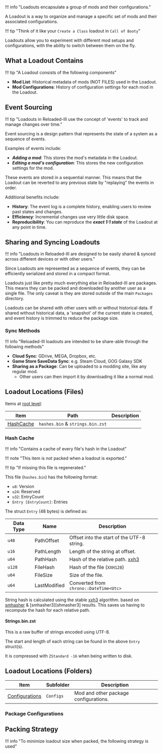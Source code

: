 !!! info "Loadouts encapsulate a group of mods and their configurations."

A Loadout is a way to organize and manage a specific set of mods and their associated configurations.

!!! tip "Think of it like your `Create a Class` loadout in `Call of Booty`"

Loadouts allow you to experiment with different mod setups and configurations, with the ability
to switch between them on the fly.

## What a Loadout Contains

!!! tip "A Loadout consists of the following components"

- **Mod List**: Historical metadata of mods (NOT FILES) used in the Loadout.
- **Mod Configurations**: History of configuration settings for each mod in the Loadout.

## Event Sourcing

!!! tip "Loadouts in Reloaded-III use the concept of 'events' to track and manage changes over time."

Event sourcing is a design pattern that represents the state of a system as a sequence of events.

Examples of events include:

- ***Adding a mod***: This stores the mod's metadata in the Loadout.
- ***Editing a mod's configuration***: This stores the new configuration settings for the mod.

These events are stored in a sequential manner. This means that the Loadout can be reverted to any
previous state by "replaying" the events in order.

Additional benefits include:

- **History**: The event log is a complete history, enabling users to review past states and changes.
- **Efficiency**: Incremental changes use very little disk space.
- **Reproducibility**: You can reproduce the ***exact 1:1 state*** of the Loadout at any point in time.

## Sharing and Syncing Loadouts

!!! info "Loadouts in Reloaded-III are designed to be easily shared & synced across different devices or with other users."

Since Loadouts are represented as a sequence of events, they can be efficiently serialized and
stored in a compact format.

Loadouts just like pretty much everything else in Reloaded-III are packages. This means they can be
packed and downloaded by another user as a single file. The only caveat is they are stored outside
of the main `Packages` directory.

Loadouts can be shared with other users with or without historical data. If shared without historical data,
a 'snapshot' of the current state is created, and event history is trimmed to reduce the package size.

### Sync Methods

!!! info "Reloaded-III loadouts are intended to be share-able through the following methods"

- **Cloud Sync**: GDrive, MEGA, Dropbox, etc.
- **Game Store SaveData Sync**: e.g. Steam Cloud, GOG Galaxy SDK
- **Sharing as a Package**: Can be uploaded to a modding site, like any regular mod.
    - Other users can then import it by downloading it like a normal mod.

## Loadout Locations (Files)

Items at [root level][root-level]:

| Item                     | Path                             | Description |
| ------------------------ | -------------------------------- | ----------- |
| [HashCache](#hash-cache) | `hashes.bin` & `strings.bin.zst` |             |

### Hash Cache

!!! info "Contains a cache of every file's hash in the Loadout"

!!! note "This item is not packed when a loadout is exported."

!!! tip "If missing this file is regenerated."

This file (`hashes.bin`) has the following format:

- `u8`: Version
- `u24`: Reserved
- `u32`: EntryCount
- `Entry [EntryCount]`: Entries

The struct `Entry` (48 bytes) is defined as:

| Data Type | Name         | Description                                               |
| --------- | ------------ | --------------------------------------------------------- |
| `u48`     | PathOffset   | Offset into the start of the UTF-8 string.                |
| `u16`     | PathLength   | Length of the string at offset.                           |
| `u64`     | PathHash     | Hash of the relative path. [xxh3][xxh3] |
| `u128`    | FileHash     | Hash of the file (`XXH128`)                               |
| `u64`     | FileSize     | Size of the file.                                         |
| `u64`     | LastModified | Converted from `chrono::DateTime<Utc>`                    |

String hash is calculated using the stable [xxh3][xxh3] algorithm.
based on [smhasher][smhasher] & [smhasher3][shmasher3] results.
This saves us having to recompute the hash for each relative path.

#### Strings.bin.zst

This is a raw buffer of strings encoded using UTF-8.

The start and length of each string can be found in the above `Entry` struct(s).

It is compressed with `ZStandard -16` when
being written to disk.

## Loadout Locations (Folders)

| Item                                      | Subfolder | Description                           |
| ----------------------------------------- | --------- | ------------------------------------- |
| [Configurations](#package-configurations) | `Configs` | Mod and other package configurations. |


### Package Configurations



## Packing Strategy

!!! info "To minimize loadout size when packed, the following strategy is used"


[root-level]: ../Locations.md#items-to-store
[smhasher]: https://github.com/rurban/smhasher?tab=readme-ov-file
[smhasher3]: https://gitlab.com/fwojcik/smhasher3
[xxh3]: https://github.com/Cyan4973/xxHash